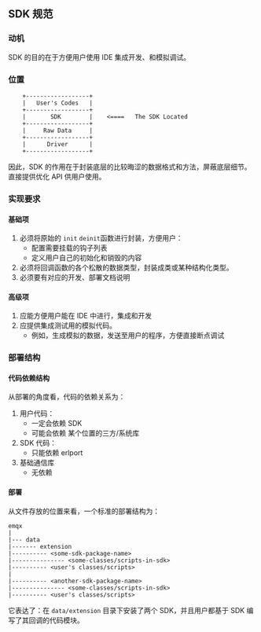 ## SDK 规范

### 动机

SDK 的目的在于方便用户使用 IDE 集成开发、和模拟调试。

### 位置

```
    +------------------+
    |   User's Codes   |
    +------------------+
    |       SDK        |    <====   The SDK Located
    +------------------+
    |     Raw Data     |
    +------------------+
    |      Driver      |
    +------------------+
```

因此，SDK 的作用在于封装底层的比较晦涩的数据格式和方法，屏蔽底层细节。直接提供优化 API 供用户使用。


### 实现要求

#### 基础项

1. 必须将原始的 `init` `deinit`函数进行封装，方便用户：
   - 配置需要挂载的钩子列表
   - 定义用户自己的初始化和销毁的内容
2. 必须将回调函数的各个松散的数据类型，封装成类或某种结构化类型。
3. 必须要有对应的开发、部署文档说明

#### 高级项

1. 应能方便用户能在 IDE 中进行，集成和开发
2. 应提供集成测试用的模拟代码。
   - 例如，生成模拟的数据，发送至用户的程序，方便直接断点调试


### 部署结构

#### 代码依赖结构

从部署的角度看，代码的依赖关系为：

1. 用户代码：
    * 一定会依赖 SDK
    * 可能会依赖 某个位置的三方/系统库
2. SDK 代码：
    * 只能依赖 erlport
3. 基础通信库
    * 无依赖

#### 部署

从文件存放的位置来看，一个标准的部署结构为：

```
emqx
|
|--- data
|------- extension
|---------- <some-sdk-package-name>
|--------------- <some-classes/scripts-in-sdk>
|---------- <user's classes/scripts>
|
|---------- <another-sdk-package-name>
|--------------- <some-classes/scripts-in-sdk>
|---------- <user's classes/scripts>
```

它表达了：在 `data/extension` 目录下安装了两个 SDK，并且用户都基于 SDK 编写了其回调的代码模块。
